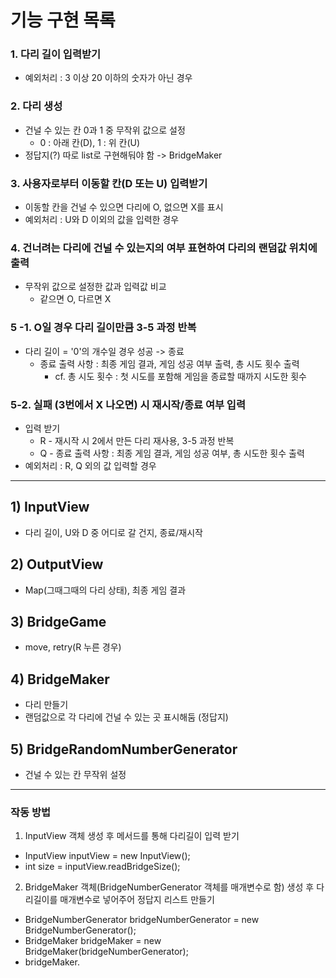 # 기능 구현 목록
### 1. 다리 길이 입력받기
* 예외처리 : 3 이상 20 이하의 숫자가 아닌 경우
### 2. 다리 생성
* 건널 수 있는 칸 0과 1 중 무작위 값으로 설정
  * 0 : 아래 칸(D), 1 : 위 칸(U)
* 정답지(?) 따로 list로 구현해둬야 함 -> BridgeMaker
### 3. 사용자로부터 이동할 칸(D 또는 U) 입력받기
* 이동할 칸을 건널 수 있으면 다리에 O, 없으면 X를 표시
* 예외처리 : U와 D 이외의 값을 입력한 경우
### 4. 건너려는 다리에 건널 수 있는지의 여부 표현하여 다리의 랜덤값 위치에 출력
* 무작위 값으로 설정한 값과 입력값 비교
  * 같으면 O, 다르면 X
### 5 -1. O일 경우 다리 길이만큼 3-5 과정 반복
* 다리 길이 = '0'의 개수일 경우 성공 -> 종료
  * 종료 출력 사항 : 최종 게임 결과, 게임 성공 여부 출력, 총 시도 횟수 출력
      * cf. 총 시도 횟수 : 첫 시도를 포함해 게임을 종료할 때까지 시도한 횟수
### 5-2. 실패 (3번에서 X 나오면) 시 재시작/종료 여부 입력
* 입력 받기
  * R - 재시작 시 2에서 만든 다리 재사용, 3-5 과정 반복
  * Q - 종료 출력 사항 : 최종 게임 결과, 게임 성공 여부, 총 시도한 횟수 출력
* 예외처리 : R, Q 외의 값 입력할 경우
---
## 1) InputView
* 다리 길이, U와 D 중 어디로 갈 건지, 종료/재시작
## 2) OutputView
* Map(그때그때의 다리 상태), 최종 게임 결과
## 3) BridgeGame
* move, retry(R 누른 경우)
## 4) BridgeMaker
* 다리 만들기
* 랜덤값으로 각 다리에 건널 수 있는 곳 표시해둠 (정답지)
## 5) BridgeRandomNumberGenerator
* 건널 수 있는 칸 무작위 설정
---
### 작동 방법
1. InputView 객체 생성 후 메서드를 통해 다리길이 입력 받기
* InputView inputView = new InputView();
* int size = inputView.readBridgeSize();
2. BridgeMaker 객체(BridgeNumberGenerator 객체를 매개변수로 함) 생성 후 다리길이를 매개변수로 넣어주어 정답지 리스트 만들기
* BridgeNumberGenerator bridgeNumberGenerator = new BridgeNumberGenerator();
* BridgeMaker bridgeMaker = new BridgeMaker(bridgeNumberGenerator);
* bridgeMaker.